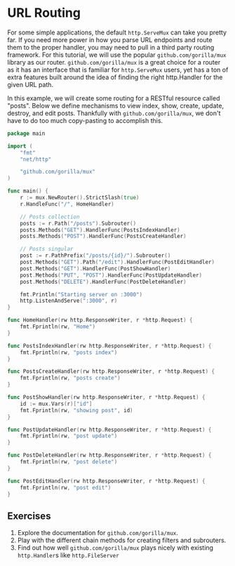 # URL Routing

For some simple applications, the default `http.ServeMux` can take you pretty
far. If you need more power in how you parse URL endpoints and route them to the
proper handler, you may need to pull in a third party routing framework. For
this tutorial, we will use the popular `github.com/gorilla/mux` library as our
router. `github.com/gorilla/mux` is a great choice for a router as it has an
interface that is familiar for `http.ServeMux` users, yet has a ton of extra
features built around the idea of finding the right http.Handler for the given
URL path.

In this example, we will create some routing for a RESTful resource called
"posts". Below we define mechanisms to view index, show, create, update,
destroy, and edit posts. Thankfully with `github.com/gorilla/mux`, we don't
have to do too much copy-pasting to accomplish this.

``` go
package main

import (
    "fmt"
    "net/http"

    "github.com/gorilla/mux"
)

func main() {
    r := mux.NewRouter().StrictSlash(true)
    r.HandleFunc("/", HomeHandler)

    // Posts collection
    posts := r.Path("/posts").Subrouter()
    posts.Methods("GET").HandlerFunc(PostsIndexHandler)
    posts.Methods("POST").HandlerFunc(PostsCreateHandler)

    // Posts singular
    post := r.PathPrefix("/posts/{id}/").Subrouter()
    post.Methods("GET").Path("/edit").HandlerFunc(PostEditHandler)
    post.Methods("GET").HandlerFunc(PostShowHandler)
    post.Methods("PUT", "POST").HandlerFunc(PostUpdateHandler)
    post.Methods("DELETE").HandlerFunc(PostDeleteHandler)

    fmt.Println("Starting server on :3000")
    http.ListenAndServe(":3000", r)
}

func HomeHandler(rw http.ResponseWriter, r *http.Request) {
    fmt.Fprintln(rw, "Home")
}

func PostsIndexHandler(rw http.ResponseWriter, r *http.Request) {
    fmt.Fprintln(rw, "posts index")
}

func PostsCreateHandler(rw http.ResponseWriter, r *http.Request) {
    fmt.Fprintln(rw, "posts create")
}

func PostShowHandler(rw http.ResponseWriter, r *http.Request) {
    id := mux.Vars(r)["id"]
    fmt.Fprintln(rw, "showing post", id)
}

func PostUpdateHandler(rw http.ResponseWriter, r *http.Request) {
    fmt.Fprintln(rw, "post update")
}

func PostDeleteHandler(rw http.ResponseWriter, r *http.Request) {
    fmt.Fprintln(rw, "post delete")
}

func PostEditHandler(rw http.ResponseWriter, r *http.Request) {
    fmt.Fprintln(rw, "post edit")
}
```

## Exercises

1. Explore the documentation for `github.com/gorilla/mux`.
2. Play with the different chain methods for creating filters and subrouters.
3. Find out how well `github.com/gorilla/mux` plays nicely with existing `http.Handler`s like `http.FileServer`
